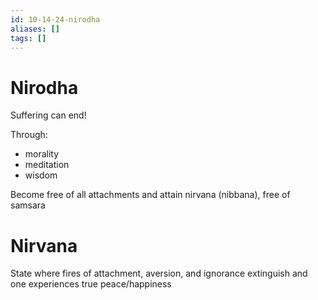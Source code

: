 ```yaml
---
id: 10-14-24-nirodha
aliases: []
tags: []
---
```


# Nirodha
Suffering can end!

Through:
- morality
- meditation
- wisdom

Become free of all attachments and attain nirvana (nibbana), free of samsara

# Nirvana
State where fires of attachment, aversion, and ignorance extinguish and one experiences true peace/happiness
